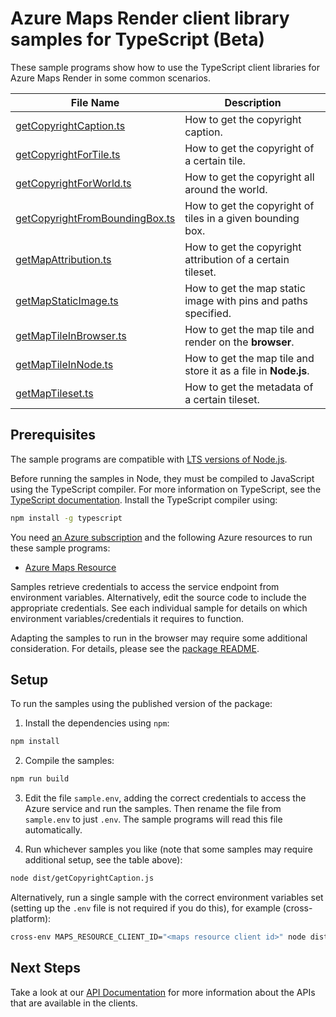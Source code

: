 # Azure Maps Render client library samples for TypeScript (Beta)

These sample programs show how to use the TypeScript client libraries for Azure Maps Render in some common scenarios.

| **File Name**                                                 | **Description**                                                |
| ------------------------------------------------------------- | -------------------------------------------------------------- |
| [getCopyrightCaption.ts][getcopyrightcaption]                 | How to get the copyright caption.                              |
| [getCopyrightForTile.ts][getcopyrightfortile]                 | How to get the copyright of a certain tile.                    |
| [getCopyrightForWorld.ts][getcopyrightforworld]               | How to get the copyright all around the world.                 |
| [getCopyrightFromBoundingBox.ts][getcopyrightfromboundingbox] | How to get the copyright of tiles in a given bounding box.     |
| [getMapAttribution.ts][getmapattribution]                     | How to get the copyright attribution of a certain tileset.     |
| [getMapStaticImage.ts][getmapstaticimage]                     | How to get the map static image with pins and paths specified. |
| [getMapTileInBrowser.ts][getmaptileinbrowser]                 | How to get the map tile and render on the **browser**.         |
| [getMapTileInNode.ts][getmaptileinnode]                       | How to get the map tile and store it as a file in **Node.js**. |
| [getMapTileset.ts][getmaptileset]                             | How to get the metadata of a certain tileset.                  |

## Prerequisites

The sample programs are compatible with [LTS versions of Node.js](https://github.com/nodejs/release#release-schedule).

Before running the samples in Node, they must be compiled to JavaScript using the TypeScript compiler. For more information on TypeScript, see the [TypeScript documentation][typescript]. Install the TypeScript compiler using:

```bash
npm install -g typescript
```

You need [an Azure subscription][freesub] and the following Azure resources to run these sample programs:

- [Azure Maps Resource][createinstance_azuremapsresource]

Samples retrieve credentials to access the service endpoint from environment variables. Alternatively, edit the source code to include the appropriate credentials. See each individual sample for details on which environment variables/credentials it requires to function.

Adapting the samples to run in the browser may require some additional consideration. For details, please see the [package README][package].

## Setup

To run the samples using the published version of the package:

1. Install the dependencies using `npm`:

```bash
npm install
```

2. Compile the samples:

```bash
npm run build
```

3. Edit the file `sample.env`, adding the correct credentials to access the Azure service and run the samples. Then rename the file from `sample.env` to just `.env`. The sample programs will read this file automatically.

4. Run whichever samples you like (note that some samples may require additional setup, see the table above):

```bash
node dist/getCopyrightCaption.js
```

Alternatively, run a single sample with the correct environment variables set (setting up the `.env` file is not required if you do this), for example (cross-platform):

```bash
cross-env MAPS_RESOURCE_CLIENT_ID="<maps resource client id>" node dist/getCopyrightCaption.js
```

## Next Steps

Take a look at our [API Documentation][apiref] for more information about the APIs that are available in the clients.

[getcopyrightcaption]: https://github.com/Azure/azure-sdk-for-js/blob/main/sdk/maps/maps-render-rest/samples/v2-beta/typescript/src/getCopyrightCaption.ts
[getcopyrightfortile]: https://github.com/Azure/azure-sdk-for-js/blob/main/sdk/maps/maps-render-rest/samples/v2-beta/typescript/src/getCopyrightForTile.ts
[getcopyrightforworld]: https://github.com/Azure/azure-sdk-for-js/blob/main/sdk/maps/maps-render-rest/samples/v2-beta/typescript/src/getCopyrightForWorld.ts
[getcopyrightfromboundingbox]: https://github.com/Azure/azure-sdk-for-js/blob/main/sdk/maps/maps-render-rest/samples/v2-beta/typescript/src/getCopyrightFromBoundingBox.ts
[getmapattribution]: https://github.com/Azure/azure-sdk-for-js/blob/main/sdk/maps/maps-render-rest/samples/v2-beta/typescript/src/getMapAttribution.ts
[getmapstaticimage]: https://github.com/Azure/azure-sdk-for-js/blob/main/sdk/maps/maps-render-rest/samples/v2-beta/typescript/src/getMapStaticImage.ts
[getmaptileinbrowser]: https://github.com/Azure/azure-sdk-for-js/blob/main/sdk/maps/maps-render-rest/samples/v2-beta/typescript/src/getMapTileInBrowser.ts
[getmaptileinnode]: https://github.com/Azure/azure-sdk-for-js/blob/main/sdk/maps/maps-render-rest/samples/v2-beta/typescript/src/getMapTileInNode.ts
[getmaptileset]: https://github.com/Azure/azure-sdk-for-js/blob/main/sdk/maps/maps-render-rest/samples/v2-beta/typescript/src/getMapTileset.ts
[apiref]: https://learn.microsoft.com/javascript/api/@azure-rest/maps-render
[freesub]: https://azure.microsoft.com/free/
[createinstance_azuremapsresource]: https://learn.microsoft.com/azure/azure-maps/how-to-create-template
[package]: https://github.com/Azure/azure-sdk-for-js/tree/main/sdk/maps/maps-render-rest/README.md
[typescript]: https://www.typescriptlang.org/docs/home.html
